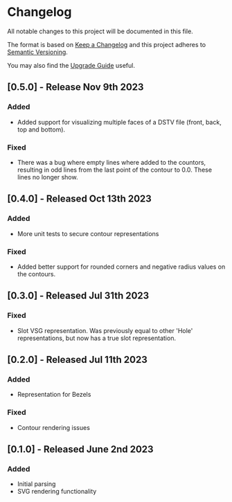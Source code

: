# Changelog
All notable changes to this project will be documented in this file.

The format is based on [Keep a Changelog](http://keepachangelog.com/en/1.0.0/)
and this project adheres to [Semantic Versioning](https://semver.org/spec/v2.0.0.html).

You may also find the [Upgrade Guide](https://rust-random.github.io/book/update.html) useful.

## [0.5.0] - Release Nov 9th 2023
### Added
* Added support for visualizing multiple faces of a DSTV file (front, back, top
  and bottom).
### Fixed
* There was a bug where empty lines where added to the countors, resulting in
  odd lines from the last point of the contour to 0.0. These lines no longer
  show.

## [0.4.0] - Released Oct 13th 2023
### Added
* More unit tests to secure contour representations
### Fixed
* Added better support for rounded corners and negative radius values on the
contours.

## [0.3.0] - Released Jul 31th 2023
### Fixed
* Slot VSG representation. Was previously equal to other 'Hole' representations,
  but now has a true slot representation.

## [0.2.0] - Released Jul 11th 2023
### Added
* Representation for Bezels
### Fixed
* Contour rendering issues

## [0.1.0] - Released June 2nd 2023
### Added
* Initial parsing
* SVG rendering functionality
